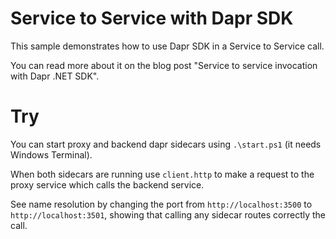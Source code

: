 ﻿# Service to Service with Dapr SDK

This sample demonstrates how to use Dapr SDK in a Service to Service call.

You can read more about it on the blog post "Service to service invocation with Dapr .NET SDK".

# Try

You can start proxy and backend dapr sidecars using `.\start.ps1` (it needs Windows Terminal).

When both sidecars are running use `client.http` to make a request to the proxy service which calls the backend service.

See name resolution by changing the port from `http://localhost:3500` to `http://localhost:3501`, showing that calling any sidecar routes correctly the call.
